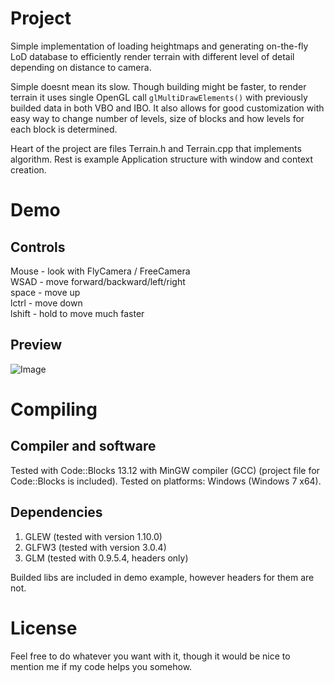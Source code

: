 Project
=======

Simple implementation of loading heightmaps and generating on-the-fly LoD database to efficiently render terrain with
different level of detail depending on distance to camera.

Simple doesnt mean its slow. Though building might be faster, to render terrain it uses single OpenGL call
```glMultiDrawElements()``` with previously builded data in both VBO and IBO. It also allows for good customization
with easy way to change number of levels, size of blocks and how levels for each block is determined.

Heart of the project are files Terrain.h and Terrain.cpp that implements algorithm. Rest is example Application structure with window and context creation.


Demo
====

Controls
--------

Mouse - look with FlyCamera / FreeCamera  
WSAD - move forward/backward/left/right  
space - move up  
lctrl - move down  
lshift - hold to move much faster  


Preview
-------

![_Image_](http://i.imgur.com/3uQisMI.png "Demo preview")


Compiling
=========

Compiler and software
---------------------

Tested with Code::Blocks 13.12 with MinGW compiler (GCC) (project file for Code::Blocks is included).
Tested on platforms: Windows (Windows 7 x64).


Dependencies
------------

1. GLEW (tested with version 1.10.0)
2. GLFW3 (tested with version 3.0.4)
3. GLM (tested with 0.9.5.4, headers only)

Builded libs are included in demo example, however headers for them are not.


License
=======

Feel free to do whatever you want with it, though it would be nice to mention me if my code helps you somehow.
